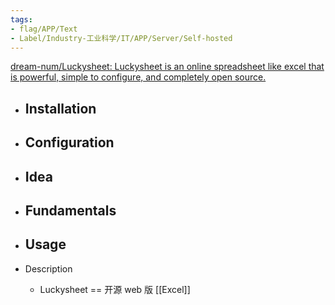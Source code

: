 ```yaml
---
tags:
- flag/APP/Text
- Label/Industry-工业科学/IT/APP/Server/Self-hosted
---
```


[dream-num/Luckysheet: Luckysheet is an online spreadsheet like excel that is powerful, simple to configure, and completely open source.](https://github.com/dream-num/Luckysheet)

- Installation
    - 

- Configuration
    - 

- Idea
    - 

- Fundamentals
    - 

- Usage
    - 

- Description
    - Luckysheet == 开源 web 版 [[Excel]]
